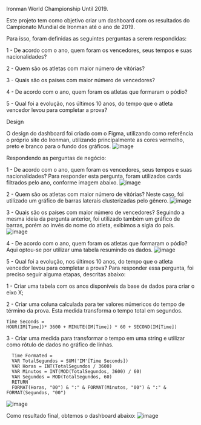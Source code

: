 Ironman World Championship Until 2019.

Este projeto tem como objetivo criar um dashboard com os resultados do Campionato Mundial de Ironman até o ano de 2019.

Para isso, foram definidas as seguintes perguntas a serem respondidas:

1 - De acordo com o ano, quem foram os vencedores, seus tempos e suas nacionalidades?

2 - Quem são os atletas com maior número de vitórias?

3 - Quais são os países com maior número de vencedores?

4 - De acordo com o ano, quem foram os atletas que formaram o pódio?

5 - Qual foi a evolução, nos últimos 10 anos, do tempo que o atleta vencedor levou para completar a prova?


Design

O design do dashboard foi criado com o Figma, utilizando como referência o próprio site do Ironman, utilizando principalmente as cores vermelho, preto e branco para o fundo dos gráficos.
![image](https://github.com/gsalmei/IronmanPBI/assets/134868461/a1accdf3-9d07-4bec-ace6-56aabc32cb8d)


Respondendo as perguntas de negócio:

1 - De acordo com o ano, quem foram os vencedores, seus tempos e suas nacionalidades?
Para responder esta pergunta, foram utilizados cards filtrados pelo ano, conforme imagem abaixo.
![image](https://github.com/gsalmei/IronmanPBI/assets/134868461/840e367a-9a07-42d1-9f5b-2e94a2f7d83a)

2 - Quem são os atletas com maior número de vitórias?
Neste caso, foi utilizado um gráfico de barras laterais clusterizadas pelo gênero.
![image](https://github.com/gsalmei/IronmanPBI/assets/134868461/20478d89-240f-42a8-bc74-385882f9ffbc)


3 - Quais são os países com maior número de vencedores?
Seguindo a mesma ideia da pergunta anterior, foi utilizado também um gráfico de barras, porém ao invés do nome do atleta, exibimos a sigla do país.
![image](https://github.com/gsalmei/IronmanPBI/assets/134868461/4f56901a-cac1-4baa-95b2-13c91b42e6c9)


4 - De acordo com o ano, quem foram os atletas que formaram o pódio?
Aqui optou-se por utilizar uma tabela resumindo os dados.
![image](https://github.com/gsalmei/IronmanPBI/assets/134868461/7db778f8-1a53-4184-8ce3-258cea4f4978)

5 - Qual foi a evolução, nos últimos 10 anos, do tempo que o atleta vencedor levou para completar a prova?
Para responder essa pergunta, foi preciso seguir alguma etapas, descritas abaixo:

1 - Criar uma tabela com os anos disponíveis da base de dados para criar o eixo X;

2 - Criar uma coluna calculada para ter valores númericos do tempo de término da prova. Esta medida transforma o tempo total em segundos.
  
    Time Seconds = 
    HOUR(IM[Time])* 3600 + MINUTE(IM[Time]) * 60 + SECOND(IM[Time])
  
3 - Criar uma medida para transformar o tempo em uma string e utilizar como rótulo de dados no gráfico de linhas.
      
      Time Formated = 
      VAR TotalSegundos = SUM('IM'[Time Seconds])
      VAR Horas = INT(TotalSegundos / 3600)
      VAR Minutos = INT(MOD(TotalSegundos, 3600) / 60)
      VAR Segundos = MOD(TotalSegundos, 60)
      RETURN
      FORMAT(Horas, "00") & ":" & FORMAT(Minutos, "00") & ":" & FORMAT(Segundos, "00")
![image](https://github.com/gsalmei/IronmanPBI/assets/134868461/63692a5d-f7a3-46a1-a811-ef8c76e1e2cb)

Como resultado final, obtemos o dashboard abaixo:
![image](https://github.com/gsalmei/IronmanPBI/assets/134868461/1c8918d0-337b-454e-b271-ea061dbdfa9d)

